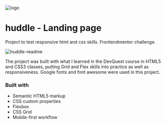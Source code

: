 ![logo](https://user-images.githubusercontent.com/47544994/218347712-060c9a35-da84-4504-808d-786fee69bf7e.svg)
# huddle - Landing page
Project to test responsive html and css skills.
Frontendmentor challenge.

![huddle-readme](https://user-images.githubusercontent.com/47544994/218347971-bafc444b-c42d-4af7-839a-30b95b9344d2.gif)


The project was built with what I learned in the DevQuest course in HTML5 and CSS3 classes, putting Grid and Flex skills into practice as well as responsiveness. 
Google fonts and font awesome were used in this project.



### Built with

- Semantic HTML5 markup
- CSS custom properties
- Flexbox
- CSS Grid
- Mobile-first workflow
